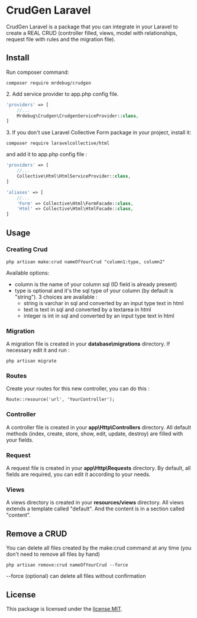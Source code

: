 # CrudGen Laravel

CrudGen Laravel is a package that you can integrate in your Laravel to create a REAL CRUD (controller filled, views, model with relationships, request file with rules and the migration file).

## Install

Run composer command:

``` composer require mrdebug/crudgen ```

2\. Add service provider to app.php config file.
```php 
'providers' => [
    //... 
    Mrdebug\Crudgen\CrudgenServiceProvider::class,
]
```

3\. If you don't use Laravel Collective Form package in your project, install it:

``` composer require laravelcollective/html ```

and add it to app.php config file :
```php
'providers' => [
    //... 
    Collective\Html\HtmlServiceProvider::class,
]

'aliases' => [
    //...
    'Form' => Collective\Html\FormFacade::class,
    'Html' => Collective\Html\HtmlFacade::class,
]
```

## Usage

### Creating Crud

``` php artisan make:crud nameOfYourCrud "column1:type, column2" ```

Available options:

- column is the name of your column sql (ID field is already present)
- type is optional and it's the sql type of your column (by default is "string"). 3 choices are available :
    - string is varchar in sql and converted by an input type text in html
    - text is text in sql and converted by a textarea in html
    - integer is int in sql and converted by an input type text in html


### Migration

A migration file is created in your **database\migrations** directory. If necessary edit it and run :
   
``` php artisan migrate ```

### Routes

Create your routes for this new controller, you can do this :

``` Route::resource('url', 'YourController'); ```

### Controller

A controller file is created in your **app\Http\Controllers** directory. All default methods (index, create, store, show, edit, update, destroy) are filled with your fields.

### Request

A request file is created in your **app\Http\Requests** directory. By default, all fields are required, you can edit it according to your needs.

### Views

A views directory is created in your **resources/views** directory. All views extends a template called "default". And the content is in a section called "content".

## Remove a CRUD

You can delete all files created by the make:crud command at any time (you don't need to remove all files by hand)

``` php artisan remove:crud nameOfYourCrud --force ```

--force (optional) can delete all files without confirmation


## License

This package is licensed under the [license MIT](http://opensource.org/licenses/MIT).
